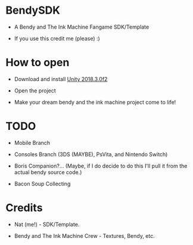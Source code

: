# BendySDK

* A Bendy and The Ink Machine Fangame SDK/Template

* If you use this credit me (please) :)

# How to open

* Download and install [Unity 2018.3.0f2](https://download.unity3d.com/download_unity/f023c421e164/UnityDownloadAssistant-2018.3.0f1.exe)

* Open the project

* Make your dream bendy and the ink machine project come to life!

# TODO

* Mobile Branch

* Consoles Branch (3DS (MAYBE), PsVita, and Nintendo Switch)

* Boris Companion?... (Maybe, if I do decide to do this I'll pull it from the actual bendy source code.)

* Bacon Soup Collecting

# Credits

* Nat (me!) - SDK/Template.

* Bendy and The Ink Machine Crew - Textures, Bendy, etc.


